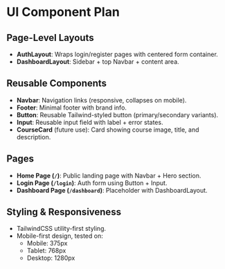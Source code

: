 # UI Component Plan

## Page-Level Layouts
- **AuthLayout**: Wraps login/register pages with centered form container.
- **DashboardLayout**: Sidebar + top Navbar + content area.

## Reusable Components
- **Navbar**: Navigation links (responsive, collapses on mobile).
- **Footer**: Minimal footer with brand info.
- **Button**: Reusable Tailwind-styled button (primary/secondary variants).
- **Input**: Reusable input field with label + error states.
- **CourseCard** (future use): Card showing course image, title, and description.

## Pages
- **Home Page (`/`)**: Public landing page with Navbar + Hero section.
- **Login Page (`/login`)**: Auth form using Button + Input.
- **Dashboard Page (`/dashboard`)**: Placeholder with DashboardLayout.

## Styling & Responsiveness
- TailwindCSS utility-first styling.
- Mobile-first design, tested on:
  - Mobile: 375px
  - Tablet: 768px
  - Desktop: 1280px
